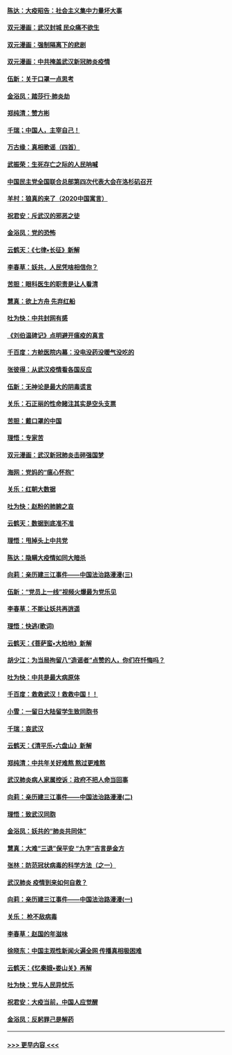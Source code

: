 #### [陈达：大疫昭告：社会主义集中力量坏大事](../pages/nsc993/n11859419.md?t=02112111) 
#### [双元漫画：武汉封城 民众痛不欲生](../pages/nsc993/n11859287.md?t=02112111) 
#### [双元漫画：强制隔离下的悲剧](../pages/nsc993/n11859244.md?t=02112111) 
#### [双元漫画：中共掩盖武汉新冠肺炎疫情](../pages/nsc993/n11858249.md?t=02112111) 
#### [伍新：关于口罩一点思考](../pages/nsc993/n11859195.md?t=02112111) 
#### [金浴凤：踏莎行‧肺炎劫](../pages/nsc993/n11858227.md?t=02112111) 
#### [郑纯清：赞方彬](../pages/nsc993/n11856803.md?t=02112111) 
#### [千瑞；中国人，主宰自己！](../pages/nsc993/n11856793.md?t=02112111) 
#### [万古缘：真相歌谣（四首）](../pages/nsc993/n11856263.md?t=02112111) 
#### [武振荣：生死存亡之际的人民呐喊](../pages/nsc993/n11856256.md?t=02112111) 
#### [中国民主党全国联合总部第四次代表大会在洛杉矶召开](../pages/nsc993/n11856344.md?t=02112111) 
#### [羊村：狼真的来了（2020中国寓言）](../pages/nsc993/n11856229.md?t=02112111) 
#### [祝君安：斥武汉的邪恶之徒](../pages/nsc993/n11855861.md?t=02112111) 
#### [金浴凤：党的恐怖](../pages/nsc993/n11855849.md?t=02112111) 
#### [云鹤天：《七律▪长征》新解](../pages/nsc993/n11855479.md?t=02112111) 
#### [李春草：妖共，人民凭啥相信你？](../pages/nsc993/n11855196.md?t=02112111) 
#### [苦胆：眼科医生的职责是让人看清](../pages/nsc993/n11853840.md?t=02112111) 
#### [慧真：欲上方舟 先弃红船](../pages/nsc993/n11853483.md?t=02112111) 
#### [吐为快：中共封网有感](../pages/nsc993/n11852575.md?t=02112111) 
#### [《刘伯温碑记》点明避开瘟疫的真言](../pages/nsc993/n11852128.md?t=02112111) 
#### [千百度：方舱医院内幕：没电没药没暖气没吃的](../pages/nsc993/n11850211.md?t=02112111) 
#### [张彼得：从武汉疫情看各国反应](../pages/nsc993/n11850102.md?t=02112111) 
#### [伍新：无神论是最大的阴毒谎言](../pages/nsc993/n11846129.md?t=02112111) 
#### [关乐：石正丽的性命赌注其实是空头支票](../pages/nsc993/n11846109.md?t=02112111) 
#### [苦胆：戴口罩的中国](../pages/nsc993/n11845576.md?t=02112111) 
#### [理悟：专家苦](../pages/nsc993/n11845564.md?t=02112111) 
#### [双元漫画：武汉新冠肺炎击碎强国梦](../pages/nsc993/n11843320.md?t=02112111) 
#### [海网：党妈的“瘟心怀抱”](../pages/nsc993/n11840740.md?t=02112111) 
#### [关乐：红朝大数据](../pages/nsc993/n11840675.md?t=02112111) 
#### [吐为快：赵粉的肺腑之哀](../pages/nsc993/n11840618.md?t=02112111) 
#### [云鹤天：数据到底准不准](../pages/nsc993/n11840325.md?t=02112111) 
#### [理悟：甩掉头上中共党](../pages/nsc993/n11838826.md?t=02112111) 
#### [陈达：隐瞒大疫情如同大暗杀](../pages/nsc993/n11838771.md?t=02112111) 
#### [向莉：亲历建三江事件——中国法治路漫漫(三)](../pages/nsc993/n11831825.md?t=02112111) 
#### [伍新：“党员上一线”视频火爆最为党乐见](../pages/nsc993/n11838200.md?t=02112111) 
#### [李春草：不能让妖共再逍遥](../pages/nsc993/n11838102.md?t=02112111) 
#### [理悟：快逃(歌词)](../pages/nsc993/n11838083.md?t=02112111) 
#### [云鹤天：《菩萨蛮▪大柏地》新解](../pages/nsc993/n11838059.md?t=02112111) 
#### [胡少江：为当局拘留八“造谣者”点赞的人，你们在忏悔吗？](../pages/nsc993/n11836801.md?t=02112111) 
#### [吐为快：中共是最大病原体](../pages/nsc993/n11836748.md?t=02112111) 
#### [千百度：救救武汉！救救中国！！](../pages/nsc993/n11836145.md?t=02112111) 
#### [小雪：一留日大陆留学生致同胞书](../pages/nsc993/n11834624.md?t=02112111) 
#### [千瑞：哀武汉](../pages/nsc993/n11833647.md?t=02112111) 
#### [云鹤天：《清平乐▪六盘山》新解](../pages/nsc993/n11833611.md?t=02112111) 
#### [郑纯清：中共年关好难熬 熬过更难熬](../pages/nsc993/n11833489.md?t=02112111) 
#### [武汉肺炎病人家属控诉：政府不把人命当回事](../pages/nsc993/n11833205.md?t=02112111) 
#### [向莉：亲历建三江事件——中国法治路漫漫(二)](../pages/nsc993/n11829102.md?t=02112111) 
#### [理悟：致武汉同胞](../pages/nsc993/n11831522.md?t=02112111) 
#### [金浴凤：妖共的“肺炎共同体”](../pages/nsc993/n11829448.md?t=02112111) 
#### [慧真：大难“三退”保平安 “九字”吉言是金方](../pages/nsc993/n11829501.md?t=02112111) 
#### [张林：防范冠状病毒的科学方法（之一）](../pages/nsc993/n11828618.md?t=02112111) 
#### [武汉肺炎 疫情到来如何自救？](../pages/nsc993/n11827632.md?t=02112111) 
#### [向莉：亲历建三江事件——中国法治路漫漫(一)](../pages/nsc993/n11827190.md?t=02112111) 
#### [关乐： 枪不敌病毒](../pages/nsc993/n11826746.md?t=02112111) 
#### [李春草：赵国的年滋味](../pages/nsc993/n11826321.md?t=02112111) 
#### [徐晓东：中国主观性新闻火遍全网 传播真相极困难](../pages/nsc993/n11826508.md?t=02112111) 
#### [云鹤天：《忆秦娥▪娄山关》再解](../pages/nsc993/n11824682.md?t=02112111) 
#### [吐为快：党与人民异忧乐](../pages/nsc993/n11824660.md?t=02112111) 
#### [祝君安：大疫当前，中国人应觉醒](../pages/nsc993/n11821946.md?t=02112111) 
#### [金浴凤：反躬罪己是解药](../pages/nsc993/n11820280.md?t=02112111) 

----
#### [ >>> 更早内容 <<< ](../indexes/nsc993-earlier.md)
